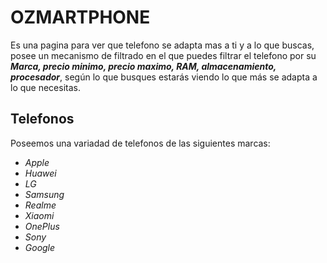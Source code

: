# OZMARTPHONE
Es una pagina para ver que telefono se adapta mas a ti y a lo que buscas, posee un mecanismo de filtrado en el que puedes filtrar
el telefono por su ***Marca, precio minimo, precio maximo, RAM, almacenamiento, procesador***, según lo que busques estarás viendo lo que
más se adapta a lo que necesitas.

## Telefonos
Poseemos una variadad de telefonos de las siguientes marcas:
- *Apple*
- *Huawei*
- *LG*
- *Samsung*
- *Realme*
- *Xiaomi*
- *OnePlus*
- *Sony*
- *Google*
